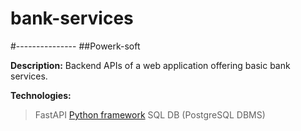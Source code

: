 # bank-services
#---------------
##Powerk-soft

**Description:** Backend APIs of a web application offering basic bank services.

**Technologies:** 
> FastAPI [Python framework](https://fastapi.tiangolo.com/)
> SQL DB (PostgreSQL DBMS)
